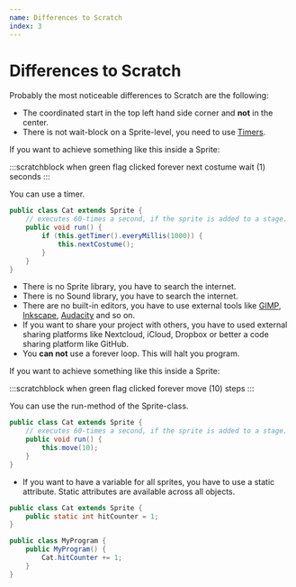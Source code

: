 ```yaml
---
name: Differences to Scratch
index: 3
---
```


# Differences to Scratch

Probably the most noticeable differences to Scratch are the following:

- The coordinated start in the top left hand side corner and **not** in the center.
- There is not wait-block on a Sprite-level, you need to use [Timers](/reference/sprite/sensing/getTimer).

If you want to achieve something like this inside a Sprite:

:::scratchblock
when green flag clicked
forever
next costume
wait (1) seconds
:::

You can use a timer.

```java
public class Cat extends Sprite {
    // executes 60-times a second, if the sprite is added to a stage.
    public void run() {
        if (this.getTimer().everyMillis(1000)) {
            this.nextCostume();
        }
    }
}
```


- There is no Sprite library, you have to search the internet.
- There is no Sound library, you have to search the internet.
- There are no built-in editors, you have to use external tools like [GIMP](https://www.gimp.org/), [Inkscape](https://inkscape.org/), [Audacity](https://www.audacityteam.org/) and so on.
- If you want to share your project with others, you have to used external sharing platforms like Nextcloud, iCloud, Dropbox or better a code sharing platform like GitHub.
- You **can not** use a forever loop. This will halt you program.

If you want to achieve something like this inside a Sprite:

:::scratchblock
when green flag clicked
forever
move (10) steps
:::

You can use the run-method of the Sprite-class.

```java
public class Cat extends Sprite {
    // executes 60-times a second, if the sprite is added to a stage.
    public void run() {
        this.move(10);
    }
}
```

- If you want to have a variable for all sprites, you have to use a static attribute. Static attributes are available across all objects.

```java
public class Cat extends Sprite {
    public static int hitCounter = 1;
}

public class MyProgram {
    public MyProgram() {
        Cat.hitCounter += 1;
    }
}
```
